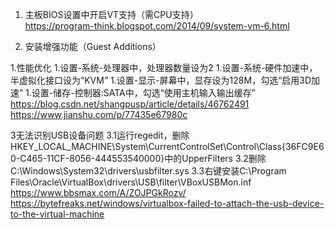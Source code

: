1. 主板BIOS设置中开启VT支持（需CPU支持）  
https://program-think.blogspot.com/2014/09/system-vm-6.html

1. 安装增强功能（Guest Additions）

1.性能优化
  1.设置-系统-处理器中，处理器数量设为2
  1.设置-系统-硬件加速中，半虚拟化接口设为“KVM”
  1.设置-显示-屏幕中，显存设为128M，勾选“启用3D加速”
  1.设置-储存-控制器:SATA中，勾选“使用主机输入输出缓存”
https://blog.csdn.net/shangpusp/article/details/46762491
https://www.jianshu.com/p/77435e67980c

3无法识别USB设备问题
3.1运行regedit，删除HKEY_LOCAL_MACHINE\System\CurrentControlSet\Control\Class\{36FC9E60-C465-11CF-8056-444553540000}中的UpperFilters
3.2删除C:\Windows\System32\drivers\usbfilter.sys
3.3右键安装C:\Program Files\Oracle\VirtualBox\drivers\USB\filter\VBoxUSBMon.inf
https://www.bbsmax.com/A/ZOJPGkRozv/
https://bytefreaks.net/windows/virtualbox-failed-to-attach-the-usb-device-to-the-virtual-machine
